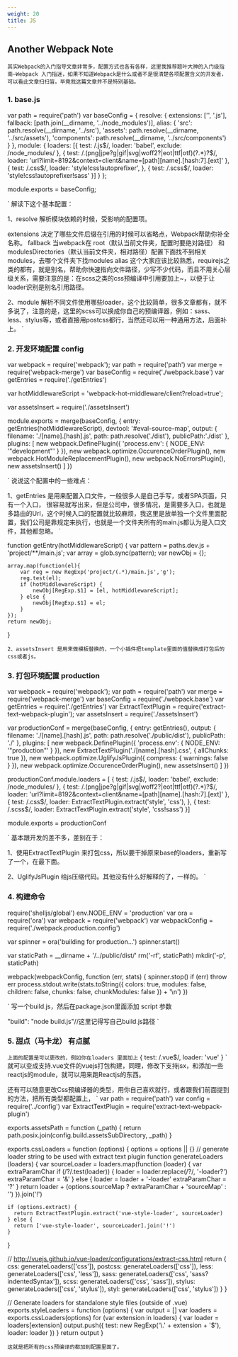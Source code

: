 ```yaml
---
weight: 20
title: JS
---
```


## Another Webpack Note

`
其实Webpack的入门指导文章非常多，配置方式也各有各样，这里我推荐题叶大神的入门级指南–Webpack 入门指迷，如果不知道Webpack是什么或者不是很清楚各项配置含义的开发者，可以看此文章扫扫盲。毕竟我这篇文章并不是特别基础。
`

### 1. base.js

var path = require('path')
var baseConfig = {
    resolve: {
        extensions: ['', '.js'],
        fallback: [path.join(__dirname, '../node_modules')],
        alias: {
            'src': path.resolve(__dirname, '../src'),
            'assets': path.resolve(__dirname, '../src/assets'),
            'components': path.resolve(__dirname, '../src/components')
        }
    },
    module: {
        loaders: [{
            test: /\.js$/,
            loader: 'babel',
            exclude: /node_modules/
        }, {
            test: /\.(png|jpe?g|gif|svg|woff2?|eot|ttf|otf)(\?.*)?$/,
            loader: 'url?limit=8192&context=client&name=[path][name].[hash:7].[ext]'
        },
        {
            test: /\.css$/,
            loader: 'style!css!autoprefixer',
        },
        {
            test: /\.scss$/,
            loader: 'style!css!autoprefixer!sass'
        }]
    }
};
 
module.exports = baseConfig;

`
解读下这个基本配置：

1、resolve 解析模块依赖的时候，受影响的配置项。

extensions 决定了哪些文件后缀在引用的时候可以省略点，Webpack帮助你补全名称。
fallback 当webpack在 root（默认当前文件夹，配置时要绝对路径） 和 modulesDirectories（默认当前文件夹，相对路径）配置下面找不到相关modules，去哪个文件夹下找modules
alias 这个大家应该比较熟悉，requirejs之类的都有，就是别名，帮助你快速指向文件路径，少写不少代码，而且不用关心层级关系，需要注意的是：在scss之类的css预编译中引用要加上~，以便于让loader识别是别名引用路径。

2、module 解析不同文件使用哪些loader，这个比较简单，很多文章都有，就不多说了，注意的是，这里的scss可以换成你自己的预编译器，例如：sass、less、stylus等，或者直接用postcss都行，当然还可以用一种通用方法，后面补上。
`

### 2. 开发环境配置 config

var webpack = require('webpack');
var path = require('path')
var merge = require('webpack-merge')
var baseConfig = require('./webpack.base')
var getEntries = require('./getEntries')
 
var hotMiddlewareScript = 'webpack-hot-middleware/client?reload=true';
 
var assetsInsert = require('./assetsInsert')
 
module.exports = merge(baseConfig, {
  entry: getEntries(hotMiddlewareScript),
  devtool: '#eval-source-map',
  output: {
    filename: './[name].[hash].js',
    path: path.resolve('./dist'),
    publicPath:'./dist'
  },
  plugins: [
    new webpack.DefinePlugin({
      'process.env': {
        NODE_ENV: '"development"'
      }
    }),
    new webpack.optimize.OccurenceOrderPlugin(),
    new webpack.HotModuleReplacementPlugin(),
    new webpack.NoErrorsPlugin(),
    new assetsInsert()
  ]
})

`
说说这个配置中的一些难点：

1、getEntries 是用来配置入口文件，一般很多人是自己手写，或者SPA页面，只有一个入口， 很容易就写出来，但是公司中，很多情况，是需要多入口，也就是多路由的Url，这个时候入口的配置就比较麻烦，我这里是放单独一个文件里面配置，我们公司是靠规定来执行，也就是一个文件夹所有的main.js都认为是入口文件，其他都忽略。
`

function getEntry(hotMiddlewareScript) {
    var pattern = paths.dev.js + 'project/**/main.js';
    var array = glob.sync(pattern);
    var newObj = {};
 
    array.map(function(el){
        var reg = new RegExp('project/(.*)/main.js','g');
        reg.test(el);
        if (hotMiddlewareScript) {
            newObj[RegExp.$1] = [el, hotMiddlewareScript];
        } else {
            newObj[RegExp.$1] = el;
        }
    });
    return newObj;
}

`
2、assetsInsert 是用来做模板替换的，一个小插件把template里面的值替换成打包后的css或者js。
`

### 3. 打包环境配置 production

var webpack = require('webpack');
var path = require('path')
var merge = require('webpack-merge')
var baseConfig = require('./webpack.base')
var getEntries = require('./getEntries')
var ExtractTextPlugin = require('extract-text-webpack-plugin');
var assetsInsert = require('./assetsInsert')
 
var productionConf = merge(baseConfig, {
    entry: getEntries(),
    output: {
        filename: './[name].[hash].js',
        path: path.resolve('./public/dist'),
        publicPath: './'
    },
    plugins: [
        new webpack.DefinePlugin({
            'process.env': {
                NODE_ENV: '"production"'
            }
        }),
        new ExtractTextPlugin('./[name].[hash].css', {
            allChunks: true
        }),
        new webpack.optimize.UglifyJsPlugin({
            compress: {
                warnings: false
            }
        }),
        new webpack.optimize.OccurenceOrderPlugin(),
        new assetsInsert()
    ]
})
 
productionConf.module.loaders = [
             {
                test: /\.js$/,
                loader: 'babel',
                exclude: /node_modules/
            }, {
                test: /\.(png|jpe?g|gif|svg|woff2?|eot|ttf|otf)(\?.*)?$/,
                loader: 'url?limit=8192&context=client&name=[path][name].[hash:7].[ext]'
            },
            {
                test: /\.css$/,
                loader: ExtractTextPlugin.extract('style', 'css'),
            },
            {
                test: /\.scss$/,
                loader: ExtractTextPlugin.extract('style', 'css!sass')
            }]
 
module.exports = productionConf

`
基本跟开发的差不多，差别在于：

1、使用ExtractTextPlugin 来打包css，所以要干掉原来base的loaders，重新写了一个，在最下面。

2、UglifyJsPlugin 给js压缩代码。其他没有什么好解释的了，一样的。
`

### 4. 构建命令

require('shelljs/global')
env.NODE_ENV = 'production'
var ora = require('ora')
var webpack = require('webpack')
var webpackConfig = require('./webpack.production.config')
 
var spinner = ora('building for production...')
spinner.start()
 
var staticPath = __dirname + '/../public/dist/'
rm('-rf', staticPath)
mkdir('-p', staticPath)
 
webpack(webpackConfig, function (err, stats) {
  spinner.stop()
  if (err) throw err
  process.stdout.write(stats.toString({
    colors: true,
    modules: false,
    children: false,
    chunks: false,
    chunkModules: false
  }) + '\n')
})

`
写一个build.js，然后在package.json里面添加 script 参数

"build": "node build.js"//这里记得写自己build.js路径
`

### 5. 甜点（马卡龙） 有点腻

`
上面的配置是可以更改的，例如你在loaders 里面加上
`
{
  test: /\.vue$/,
  loader: 'vue'
}
`
就可以变成支持.vue文件的vuejs打包构建，同理，修改下支持jsx，和添加一些reactjs的module，就可以用来跑Reactjs的东西。

还有可以随意更改Css预编译器的类型，用你自己喜欢就行，或者跟我们前面提到的方法，把所有类型都配置上，
`
var path = require('path')
var config = require('../config')
var ExtractTextPlugin = require('extract-text-webpack-plugin')
 
exports.assetsPath = function (_path) {
  return path.posix.join(config.build.assetsSubDirectory, _path)
}
 
exports.cssLoaders = function (options) {
  options = options || {}
  // generate loader string to be used with extract text plugin
  function generateLoaders (loaders) {
    var sourceLoader = loaders.map(function (loader) {
      var extraParamChar
      if (/\?/.test(loader)) {
        loader = loader.replace(/\?/, '-loader?')
        extraParamChar = '&'
      } else {
        loader = loader + '-loader'
        extraParamChar = '?'
      }
      return loader + (options.sourceMap ? extraParamChar + 'sourceMap' : '')
    }).join('!')
 
    if (options.extract) {
      return ExtractTextPlugin.extract('vue-style-loader', sourceLoader)
    } else {
      return ['vue-style-loader', sourceLoader].join('!')
    }
  }
 
  // http://vuejs.github.io/vue-loader/configurations/extract-css.html
  return {
    css: generateLoaders(['css']),
    postcss: generateLoaders(['css']),
    less: generateLoaders(['css', 'less']),
    sass: generateLoaders(['css', 'sass?indentedSyntax']),
    scss: generateLoaders(['css', 'sass']),
    stylus: generateLoaders(['css', 'stylus']),
    styl: generateLoaders(['css', 'stylus'])
  }
}
 
// Generate loaders for standalone style files (outside of .vue)
exports.styleLoaders = function (options) {
  var output = []
  var loaders = exports.cssLoaders(options)
  for (var extension in loaders) {
    var loader = loaders[extension]
    output.push({
      test: new RegExp('\\.' + extension + '$'),
      loader: loader
    })
  }
  return output
}

`
这就是把所有的css预编译的都加到配置里面了。
`


